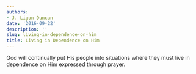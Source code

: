 ```yaml
---
authors:
- J. Ligon Duncan
date: '2016-09-22'
description: ''
slug: living-in-dependence-on-him
title: Living in Dependence on Him
---
```

God will continually put His people into situations where they must live in dependence on Him expressed through prayer.



